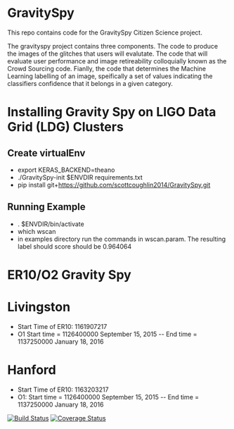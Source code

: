 # GravitySpy
This repo contains code for the GravitySpy Citizen Science project.

The gravityspy project contains three components. The code to produce the images of the glitches that users will evalutate. The code that will evaluate user performance and image retireability colloquially known as the Crowd Sourcing code. Fianlly, the code that determines the Machine Learning labelling of an image, speifically a set of values indicating the classifiers confidence that it belongs in a given category.

# Installing Gravity Spy on LIGO Data Grid (LDG) Clusters
## Create virtualEnv
* export KERAS_BACKEND=theano
* ./GravitySpy-init $ENVDIR requirements.txt
* pip install git+https://github.com/scottcoughlin2014/GravitySpy.git

## Running Example
* . $ENVDIR/bin/activate
* which wscan
* in examples directory run the commands in wscan.param. The resulting label should score should be 0.964064

# ER10/O2 Gravity Spy

# Livingston
* Start Time of ER10: 1161907217
* O1 Start time = 1126400000 September 15, 2015 -- End time = 1137250000 January 18, 2016
# Hanford
* Start Time of ER10: 1163203217
* O1: Start time = 1126400000 September 15, 2015 -- End time = 1137250000 January 18, 2016


[![Build Status](https://travis-ci.org/Gravity-Spy/GravitySpy.svg?branch=master)](https://travis-ci.org/Gravity-Spy/GravitySpy)
[![Coverage Status](https://coveralls.io/repos/github/Gravity-Spy/GravitySpy/badge.svg?branch=master)](https://coveralls.io/github/Gravity-Spy/GravitySpy?branch=master)
